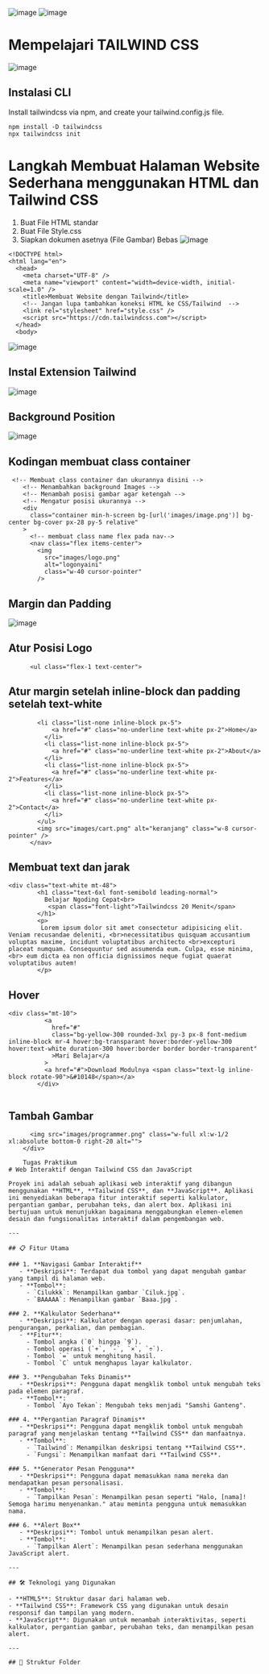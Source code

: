 ![image](https://github.com/kerjabhakti/PWA231/assets/15622730/d031d1c5-4ffe-466c-8761-54bce790bb19)
![image](https://github.com/kerjabhakti/PWA231/assets/15622730/25a084df-12b2-4d67-8350-5b5e968915da)

# Mempelajari TAILWIND CSS
![image](https://github.com/kerjabhakti/PWA231/assets/15622730/0cb84ef7-b035-4015-8a54-96fd93b9ed31)

## Instalasi CLI
Install tailwindcss via npm, and create your tailwind.config.js file.
```
npm install -D tailwindcss
npx tailwindcss init
```
# Langkah Membuat Halaman Website Sederhana menggunakan HTML dan Tailwind CSS
1. Buat File HTML standar
2. Buat File Style.css
3. Siapkan dokumen asetnya (File Gambar) Bebas
![image](https://github.com/kerjabhakti/PWA231/assets/15622730/d958bc2a-df67-468f-922d-0ed7648c9dd8)

```
<!DOCTYPE html>
<html lang="en">
  <head>
    <meta charset="UTF-8" />
    <meta name="viewport" content="width=device-width, initial-scale=1.0" />
    <title>Membuat Website dengan Tailwind</title>
    <!-- Jangan lupa tambahkan koneksi HTML ke CSS/Tailwind  -->
    <link rel="stylesheet" href="style.css" />
    <script src="https://cdn.tailwindcss.com"></script>
  </head>
  <body>
```
![image](https://github.com/kerjabhakti/PWA231/assets/15622730/4ff52287-f051-4bda-b00d-9d53dba3a56b)

## Instal Extension Tailwind
![image](https://github.com/kerjabhakti/PWA231/assets/15622730/f040db65-9847-4159-9952-fd70734b4020)

## Background Position
![image](https://github.com/kerjabhakti/PWA231/assets/15622730/926cb138-760f-423e-84e6-693ce88d4c22)

## Kodingan membuat class container
```
 <!-- Membuat class container dan ukurannya disini -->
    <!-- Menambahkan background Images -->
    <!-- Menambah posisi gambar agar ketengah -->
    <!-- Mengatur posisi ukurannya -->
    <div
      class="container min-h-screen bg-[url('images/image.png')] bg-center bg-cover px-28 py-5 relative"
    >
      <!-- membuat class name flex pada nav-->
      <nav class="flex items-center">
        <img
          src="images/logo.png"
          alt="logonyaini"
          class="w-40 cursor-pointer"
        />
```

## Margin dan Padding
![image](https://github.com/kerjabhakti/PWA231/assets/15622730/7c41e8ca-1fd9-4895-afe0-dc6dd7a6c51b)

## Atur Posisi Logo
```
      <ul class="flex-1 text-center">
```
## Atur margin setelah inline-block dan padding setelah text-white
```
        <li class="list-none inline-block px-5">
            <a href="#" class="no-underline text-white px-2">Home</a>
          </li>
          <li class="list-none inline-block px-5">
            <a href="#" class="no-underline text-white px-2">About</a>
          </li>
          <li class="list-none inline-block px-5">
            <a href="#" class="no-underline text-white px-2">Features</a>
          </li>
          <li class="list-none inline-block px-5">
            <a href="#" class="no-underline text-white px-2">Contact</a>
          </li>
        </ul>
        <img src="images/cart.png" alt="keranjang" class="w-8 cursor-pointer" />
      </nav>
```
## Membuat text dan jarak
```
<div class="text-white mt-48">
        <h1 class="text-6xl font-semibold leading-normal">
          Belajar Ngoding Cepat<br>
           <span class="font-light">Tailwindcss 20 Menit</span>
        </h1>
        <p>
         Lorem ipsum dolor sit amet consectetur adipisicing elit. Veniam recusandae deleniti, <br>necessitatibus quisquam accusantium voluptas maxime, incidunt voluptatibus architecto <br>excepturi placeat numquam. Consequuntur sed assumenda eum. Culpa, esse minima,<br> eum dicta ea non officia dignissimos neque fugiat quaerat voluptatibus autem!
        </p>
```
## Hover
```
<div class="mt-10">
          <a
            href="#"
            class="bg-yellow-300 rounded-3xl py-3 px-8 font-medium inline-block mr-4 hover:bg-transparant hover:border-yellow-300 hover:text-white duration-300 hover:border border border-transparent"
            >Mari Belajar</a
          >
          <a href="#">Download Modulnya <span class="text-lg inline-block rotate-90">&#10148</span></a>
        </div>
     
```
## Tambah Gambar
```</div>
      <img src="images/programmer.png" class="w-full xl:w-1/2 xl:absolute bottom-0 right-20 alt="">
    </div>

    Tugas Praktikum
# Web Interaktif dengan Tailwind CSS dan JavaScript

Proyek ini adalah sebuah aplikasi web interaktif yang dibangun menggunakan **HTML**, **Tailwind CSS**, dan **JavaScript**. Aplikasi ini menyediakan beberapa fitur interaktif seperti kalkulator, pergantian gambar, perubahan teks, dan alert box. Aplikasi ini bertujuan untuk menunjukkan bagaimana menggabungkan elemen-elemen desain dan fungsionalitas interaktif dalam pengembangan web.

---

## 📋 Fitur Utama

### 1. **Navigasi Gambar Interaktif**
   - **Deskripsi**: Terdapat dua tombol yang dapat mengubah gambar yang tampil di halaman web.
   - **Tombol**:
     - `Cilukkk`: Menampilkan gambar `Ciluk.jpg`.
     - `BAAAAA`: Menampilkan gambar `Baaa.jpg`.

### 2. **Kalkulator Sederhana**
   - **Deskripsi**: Kalkulator dengan operasi dasar: penjumlahan, pengurangan, perkalian, dan pembagian.
   - **Fitur**:
     - Tombol angka (`0` hingga `9`).
     - Tombol operasi (`+`, `-`, `×`, `÷`).
     - Tombol `=` untuk menghitung hasil.
     - Tombol `C` untuk menghapus layar kalkulator.

### 3. **Pengubahan Teks Dinamis**
   - **Deskripsi**: Pengguna dapat mengklik tombol untuk mengubah teks pada elemen paragraf.
   - **Tombol**:
     - Tombol `Ayo Tekan`: Mengubah teks menjadi "Samshi Ganteng".

### 4. **Pergantian Paragraf Dinamis**
   - **Deskripsi**: Pengguna dapat mengklik tombol untuk mengubah paragraf yang menjelaskan tentang **Tailwind CSS** dan manfaatnya.
   - **Tombol**:
     - `Tailwind`: Menampilkan deskripsi tentang **Tailwind CSS**.
     - `Fungsi`: Menampilkan manfaat dari **Tailwind CSS**.

### 5. **Generator Pesan Pengguna**
   - **Deskripsi**: Pengguna dapat memasukkan nama mereka dan mendapatkan pesan personalisasi.
   - **Tombol**:
     - `Tampilkan Pesan`: Menampilkan pesan seperti "Halo, [nama]! Semoga harimu menyenankan." atau meminta pengguna untuk memasukkan nama.

### 6. **Alert Box**
   - **Deskripsi**: Tombol untuk menampilkan pesan alert.
   - **Tombol**:
     - `Tampilkan Alert`: Menampilkan pesan sederhana menggunakan JavaScript alert.

---

## 🛠️ Teknologi yang Digunakan

- **HTML5**: Struktur dasar dari halaman web.
- **Tailwind CSS**: Framework CSS yang digunakan untuk desain responsif dan tampilan yang modern.
- **JavaScript**: Digunakan untuk menambah interaktivitas, seperti kalkulator, pergantian gambar, perubahan teks, dan menampilkan pesan alert.

---

## 📂 Struktur Folder

